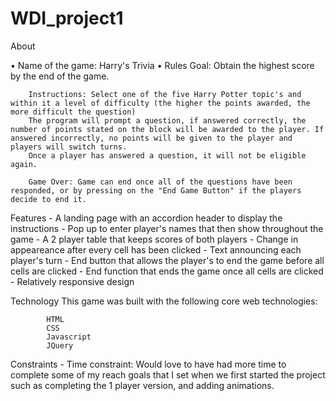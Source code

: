 # WDI_project1

About

•	Name of the game: Harry's Trivia 
•	Rules
		Goal: Obtain the highest score by the end of the game.
		
		Instructions: Select one of the five Harry Potter topic's and within it a level of difficulty (the higher the points awarded, the more difficult the question)
		The program will prompt a question, if answered correctly, the number of points stated on the block will be awarded to the player. If answered incorrectly, no points will be given to the player and players will switch turns. 
		Once a player has answered a question, it will not be eligible again.
		
		Game Over: Game can end once all of the questions have been responded, or by pressing on the "End Game Button" if the players decide to end it. 

Features
	- A landing page with an accordion header to display the instructions
	- Pop up to enter player's names that then show throughout the game
	- A 2 player table that keeps scores of both players
	- Change in appeareance after every cell has been clicked 
	- Text announcing each player's turn 
	- End button that allows the player's to end the game before all cells are clicked
	- End function that ends the game once all cells are clicked
	- Relatively responsive design

Technology
This game was built with the following core web technologies:

			HTML
			CSS
			Javascript
			JQuery

Constraints
	- Time constraint: 
		Would love to have had more time to complete some of my reach goals that I set when we first started the project such as completing the 1 player version, and adding animations. 



